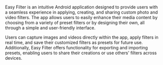 Easy Filter is an intuitive Android application designed to provide users with a seamless experience in applying, creating, and sharing custom photo and video filters. The app allows users to easily enhance their media content by choosing from a variety of preset filters or by designing their own, all through a simple and user-friendly interface.

Users can capture images and videos directly within the app, apply filters in real time, and save their customized filters as presets for future use. Additionally, Easy Filter offers functionality for exporting and importing presets, enabling users to share their creations or use others' filters across devices.

